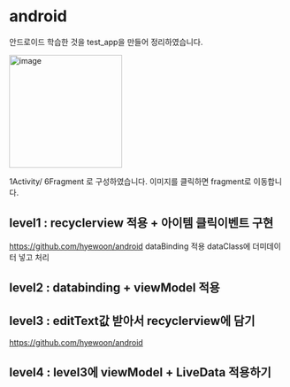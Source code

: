 # android
안드로이드 학습한 것을 test_app을 만들어 정리하였습니다. 

<img width="204" alt="image" src="https://github.com/hyewoon/android/assets/113662682/4f6481c9-fe6a-4535-a878-b3a39b5d5bfc">

1Activity/ 6Fragment 로 구성하였습니다.
이미지를 클릭하면 fragment로 이동합니다. 

## level1  : recyclerview 적용  + 아이템 클릭이벤트 구현
https://github.com/hyewoon/android
dataBinding 적용 
dataClass에 더미데이터 넣고 처리

## level2  : databinding + viewModel 적용
## level3  : editText값 받아서 recyclerview에 담기
https://github.com/hyewoon/android
## level4  : level3에 viewModel + LiveData 적용하기 
